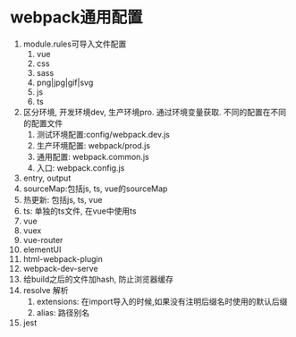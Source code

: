 # webpack通用配置

1. module.rules可导入文件配置
    1. vue
    2. css
    3. sass
    4. png|jpg|gif|svg
    5. js
    6. ts
2. 区分环境, 开发环境dev, 生产环境pro. 通过环境变量获取. 不同的配置在不同的配置文件
    1. 测试环境配置:config/webpack.dev.js 
    2. 生产环境配置: webpack/prod.js
    3. 通用配置: webpack.common.js
    4. 入口: webpack.config.js
3. entry, output
4. sourceMap:包括js, ts, vue的sourceMap
5. 热更新: 包括js, ts, vue
6. ts: 单独的ts文件, 在vue中使用ts
7. vue
8. vuex
9. vue-router
10. elementUI
11. html-webpack-plugin
12. webpack-dev-serve
13. 给build之后的文件加hash, 防止浏览器缓存
14. resolve 解析
    1. extensions: 在import导入的时候,如果没有注明后缀名时使用的默认后缀
    2. alias: 路径别名
15. jest

